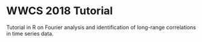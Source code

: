 # WWCS 2018 Tutorial

Tutorial in R on Fourier analysis and identification of long-range correlations in time series data.
